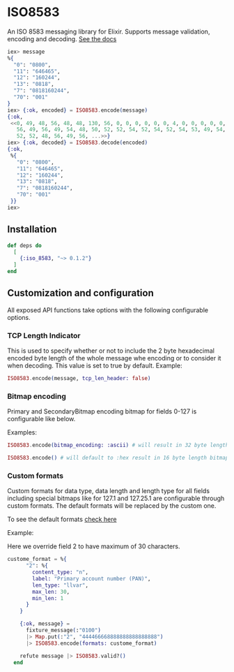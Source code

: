 # ISO8583

An ISO 8583 messaging library for Elixir. Supports message validation, encoding and decoding. [See the docs](https://hexdocs.pm/iso_8583)

```elixir
iex> message
%{
  "0": "0800",
  "11": "646465",
  "12": "160244",
  "13": "0818",
  "7": "0818160244",
  "70": "001"
}
iex> {:ok, encoded} = ISO8583.encode(message)
{:ok,
 <<0, 49, 48, 56, 48, 48, 130, 56, 0, 0, 0, 0, 0, 0, 4, 0, 0, 0, 0, 0, 0, 0, 48,
   56, 49, 56, 49, 54, 48, 50, 52, 52, 54, 52, 54, 52, 54, 53, 49, 54, 48, 50,
   52, 52, 48, 56, 49, 56, ...>>}
iex> {:ok, decoded} = ISO8583.decode(encoded)
{:ok,
 %{
   "0": "0800",
   "11": "646465",
   "12": "160244",
   "13": "0818",
   "7": "0818160244",
   "70": "001"
 }}
iex>
```

## Installation

```elixir
def deps do
  [
    {:iso_8583, "~> 0.1.2"}
  ]
end
```

## Customization and configuration

  All exposed API functions take options with the following configurable options.
  
  ### TCP Length Indicator
  This is used to specify whether or not to include the 2 byte hexadecimal encoded byte length of the whole message
  whe encoding or to consider it when decoding.
  This value is set to true by default.
  Example:
  ```elixir
  ISO8583.encode(message, tcp_len_header: false)
  ```

  ### Bitmap encoding
  Primary and SecondaryBitmap encoding bitmap for fields 0-127 is configurable like below.

  Examples:

  ```elixir
  ISO8583.encode(bitmap_encoding: :ascii) # will result in 32 byte length bitmap
  ```

  ```elixir
  ISO8583.encode() # will default to :hex result in 16 byte length bitmap
  ```

  ### Custom formats

  Custom formats for data type, data length and length type for all fields including special bitmaps like 
  for 127.1 and 127.25.1 are configurable through custom formats. The default formats will be replaced by the custom one.

  To see the default formats [check here](https://github.com/zemuldo/iso_8583_elixir/blob/master/lib/iso_8583/formats/definitions.ex)

  Example:

  Here we override field 2 to have maximum of 30 characters.

  ```elixir
  custome_format = %{
        "2": %{
          content_type: "n",
          label: "Primary account number (PAN)",
          len_type: "llvar",
          max_len: 30,
          min_len: 1
        }
      }

      {:ok, message} =
        fixture_message(:"0100")
        |> Map.put(:"2", "444466668888888888888888")
        |> ISO8583.encode(formats: custome_format)

      refute message |> ISO8583.valid?()
    end
  ```
